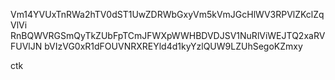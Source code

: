 Vm14YVUxTnRWa2hTV0dST1UwZDRWbGxyVm5kVmJGcHlWV3RPVlZKclZqVlVi
RnBQWVRGSmQyTkZUbFpTCmJFWXpWWHBDVDJSV1NuRlViWEJTQ2xaRVFUVlJN
bVIzVG0xR1dFOUVNRXREYld4d1kyYzlQUW9LZUhSegoKZmxy

ctk